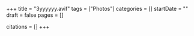 +++
title = "3yyyyyy.avif"
tags = ["Photos"]
categories = []
startDate = ""
draft = false
pages = []

citations = []
+++
